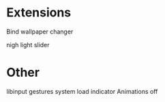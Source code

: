 # Extensions

Bind wallpaper changer

nigh light slider

# Other

libinput gestures
system load indicator
Animations off
